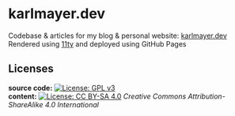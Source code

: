 # karlmayer.dev
Codebase & articles for my blog & personal website: [karlmayer.dev](https://karlmayer.dev)  
Rendered using [11ty](https://www.11ty.dev/) and deployed using GitHub Pages

## Licenses
**source code:** [![License: GPL v3](https://img.shields.io/badge/License-GPLv3-blue.svg)](https://www.gnu.org/licenses/gpl-3.0)  
**content:**  [![License: CC BY-SA 4.0](https://licensebuttons.net/l/by-sa/4.0/80x15.png)](https://creativecommons.org/licenses/by-sa/4.0/) _Creative Commons Attribution-ShareAlike 4.0 International_